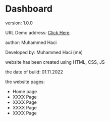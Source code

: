 # Dashboard

version: 1.0.0

URL Demo address: [Click Here](https://muhammed-haci.github.io/dashboard/)

author: Muhammed Haci

Developed by: Muhammed Haci (me)

website has been created using HTML, CSS, JS

the date of build: 01.11.2022

the website pages:

- Home page
- XXXX Page
- XXXX Page
- XXXX Page
- XXXX Page
